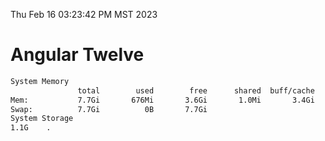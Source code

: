 Thu Feb 16 03:23:42 PM MST 2023

# Angular Twelve

```bash
System Memory
               total        used        free      shared  buff/cache   available
Mem:           7.7Gi       676Mi       3.6Gi       1.0Mi       3.4Gi       6.7Gi
Swap:          7.7Gi          0B       7.7Gi
System Storage
1.1G	.
